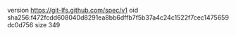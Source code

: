 version https://git-lfs.github.com/spec/v1
oid sha256:f472fcdd608040d8291ea8bb6dffb7f5b37a4c24c1522f7cec1475659dc0d756
size 349
